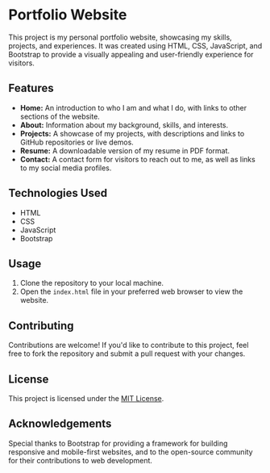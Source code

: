 # Portfolio Website

This project is my personal portfolio website, showcasing my skills, projects, and experiences. It was created using HTML, CSS, JavaScript, and Bootstrap to provide a visually appealing and user-friendly experience for visitors.

## Features
- **Home:** An introduction to who I am and what I do, with links to other sections of the website.
- **About:** Information about my background, skills, and interests.
- **Projects:** A showcase of my projects, with descriptions and links to GitHub repositories or live demos.
- **Resume:** A downloadable version of my resume in PDF format.
- **Contact:** A contact form for visitors to reach out to me, as well as links to my social media profiles.

## Technologies Used
- HTML
- CSS
- JavaScript
- Bootstrap

## Usage
1. Clone the repository to your local machine.
2. Open the `index.html` file in your preferred web browser to view the website.

## Contributing
Contributions are welcome! If you'd like to contribute to this project, feel free to fork the repository and submit a pull request with your changes.

## License
This project is licensed under the [MIT License](LICENSE).

## Acknowledgements
Special thanks to Bootstrap for providing a framework for building responsive and mobile-first websites, and to the open-source community for their contributions to web development.
